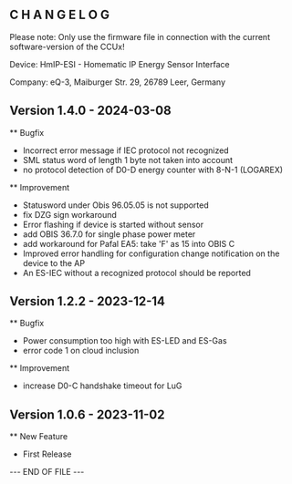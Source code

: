 ﻿C H A N G E L O G
-----------------

Please note: Only use the firmware file in connection with the current software-version of the CCUx!

Device:      HmIP-ESI - Homematic IP Energy Sensor Interface

Company:     eQ-3, Maiburger Str. 29, 26789 Leer, Germany



Version 1.4.0 - 2024-03-08
--------------------------------------------------------------

** Bugfix
   * Incorrect error message if IEC protocol not recognized
   * SML status word of length 1 byte not taken into account
   * no protocol detection of D0-D energy counter with 8-N-1 (LOGAREX)

** Improvement
   * Statusword under Obis 96.05.05 is not supported
   * fix DZG sign workaround
   * Error flashing if device is started without sensor
   * add OBIS 36.7.0 for single phase power meter
   * add workaround for Pafal EA5: take 'F' as 15 into OBIS C
   * Improved error handling for configuration change notification on the device to the AP
   * An ES-IEC without a recognized protocol should be reported



Version 1.2.2 - 2023-12-14
--------------------------------------------------------------

** Bugfix
   * Power consumption too high with ES-LED and ES-Gas
   * error code 1 on cloud inclusion

** Improvement
   * increase D0-C handshake timeout for LuG



Version 1.0.6 - 2023-11-02
--------------------------------------------------------------

** New Feature
   * First Release



--- END OF FILE ---

